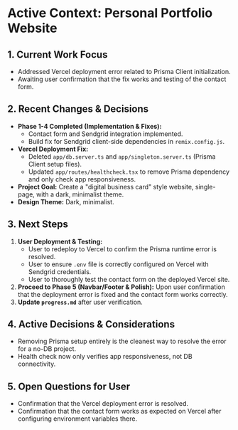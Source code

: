 # Active Context: Personal Portfolio Website

## 1. Current Work Focus
- Addressed Vercel deployment error related to Prisma Client initialization.
- Awaiting user confirmation that the fix works and testing of the contact form.

## 2. Recent Changes & Decisions
- **Phase 1-4 Completed (Implementation & Fixes):**
    - Contact form and Sendgrid integration implemented.
    - Build fix for Sendgrid client-side dependencies in `remix.config.js`.
- **Vercel Deployment Fix:**
    - Deleted `app/db.server.ts` and `app/singleton.server.ts` (Prisma Client setup files).
    - Updated `app/routes/healthcheck.tsx` to remove Prisma dependency and only check app responsiveness.
- **Project Goal:** Create a "digital business card" style website, single-page, with a dark, minimalist theme.
- **Design Theme:** Dark, minimalist.

## 3. Next Steps
1.  **User Deployment & Testing:**
    *   User to redeploy to Vercel to confirm the Prisma runtime error is resolved.
    *   User to ensure `.env` file is correctly configured on Vercel with Sendgrid credentials.
    *   User to thoroughly test the contact form on the deployed Vercel site.
2.  **Proceed to Phase 5 (Navbar/Footer & Polish):** Upon user confirmation that the deployment error is fixed and the contact form works correctly.
3.  **Update `progress.md`** after user verification.

## 4. Active Decisions & Considerations
- Removing Prisma setup entirely is the cleanest way to resolve the error for a no-DB project.
- Health check now only verifies app responsiveness, not DB connectivity.

## 5. Open Questions for User
- Confirmation that the Vercel deployment error is resolved.
- Confirmation that the contact form works as expected on Vercel after configuring environment variables there.
